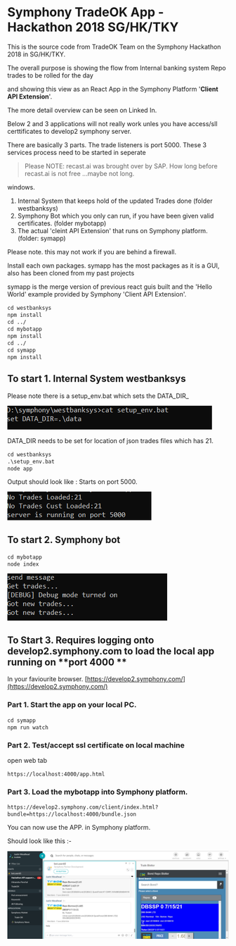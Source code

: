 # Symphony TradeOK App - Hackathon 2018 SG/HK/TKY

This is the source code from TradeOK Team on the Symphony Hackathon 2018 in SG/HK/TKY.

The overall purpose is showing the flow from Internal banking system Repo trades to be rolled for the day

and showing this view as an React App in the Symphony Platform '**Client API Extension**'.

The more detail overview can be seen on Linked In.

Below 2 and 3 applications will not really work unles you have access/sll certtificates to develop2 symphony server.

There are basically 3 parts.   The trade listeners is port 5000.  These 3 services process need to be started in seperate

> Please NOTE:  recast.ai was brought over by SAP.  How long before recast.ai is not free ...maybe not long.

windows.

1. Internal System that keeps hold of the updated Trades done  \(folder westbanksys\)
2. Symphony Bot which you only can run, if you have been given valid certificates.  \(folder mybotapp\)
3. The actual 'cleint API Extension' that runs on Symphony platform. \(folder: symapp\)

Please note.  this may not work if you are behind a firewall.

Install each own packages.   symapp has the most packages as it is a GUI, also has been cloned from my past projects

symapp is the merge version of previous react guis built and the  'Hello World' example provided by Symphony 'Client API Extension'.

```
cd westbanksys
npm install
cd ../
cd mybotapp
npm install
cd ../
cd symapp
npm install
```

## To start 1.  Internal System westbanksys

Please note there is a setup_env.bat which sets the DATA\_DIR_

![](/assets/DATA_DIR_setup.png)

DATA\_DIR needs to be set for location of json trades files which has 21.

```
cd westbanksys
.\setup_env.bat
node app
```

Output should look like :  Starts on port 5000.

![](/assets/westbanksys_pic1)

## To start 2.  Symphony bot

```
cd mybotapp
node index
```

![](/assets/symphon_botstart.png)

## To Start 3.  Requires logging onto develop2.symphony.com to load the local app running on **port 4000 **

In your faviourite browser.  [https://develop2.symphony.com/](https://develop2.symphony.com/)

### Part 1.  Start the app on  your local PC.

```
cd symapp
npm run watch
```

### Part 2.  Test/accept ssl certificate on local machine

open web tab

```
https://localhost:4000/app.html
```

### Part 3.  Load the mybotapp into Symphony platform.

```
https://develop2.symphony.com/client/index.html?bundle=https://localhost:4000/bundle.json
```

You can now use the APP. in Symphony platform.



Should look like this :-

![](/assets/botuser60.png)



